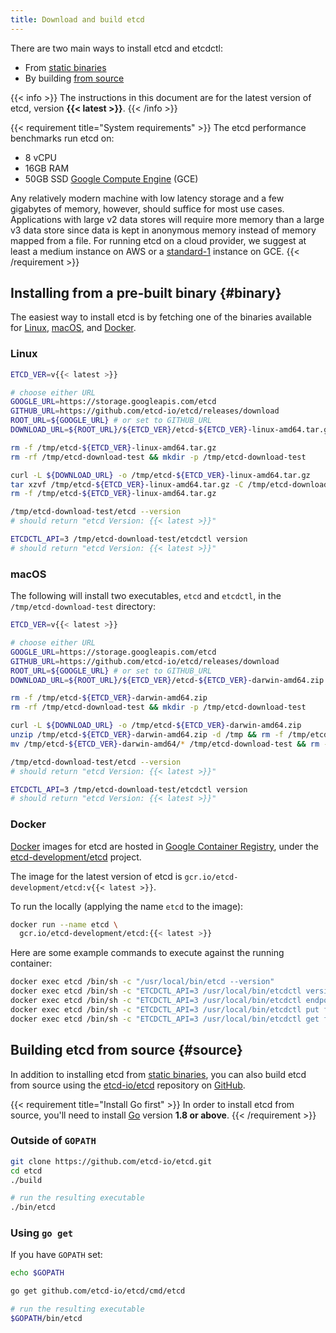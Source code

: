 ```yaml
---
title: Download and build etcd
---
```


There are two main ways to install etcd and etcdctl:

* From [static binaries](#binary)
* By building [from source](#source)

{{< info >}}
The instructions in this document are for the latest version of etcd, version **{{< latest >}}**.
{{< /info >}}

{{< requirement title="System requirements" >}}
The etcd performance benchmarks run etcd on:

* 8 vCPU
* 16GB RAM
* 50GB SSD [Google Compute Engine](https://cloud.google.com/compute/) (GCE)

Any relatively modern machine with low latency storage and a few gigabytes of memory, however, should suffice for most use cases. Applications with large v2 data stores will require more memory than a large v3 data store since data is kept in anonymous memory instead of memory mapped from a file. For running etcd on a cloud provider, we suggest at least a medium instance on AWS or a [standard-1](https://cloud.google.com/compute/docs/machine-types#standard_machine_types) instance on GCE.
{{< /requirement >}}

## Installing from a pre-built binary {#binary}

The easiest way to install etcd is by fetching one of the binaries available for [Linux](#linux), [macOS](#macos), and [Docker](#docker).

### Linux

```bash
ETCD_VER=v{{< latest >}}

# choose either URL
GOOGLE_URL=https://storage.googleapis.com/etcd
GITHUB_URL=https://github.com/etcd-io/etcd/releases/download
ROOT_URL=${GOOGLE_URL} # or set to GITHUB_URL
DOWNLOAD_URL=${ROOT_URL}/${ETCD_VER}/etcd-${ETCD_VER}-linux-amd64.tar.gz

rm -f /tmp/etcd-${ETCD_VER}-linux-amd64.tar.gz
rm -rf /tmp/etcd-download-test && mkdir -p /tmp/etcd-download-test

curl -L ${DOWNLOAD_URL} -o /tmp/etcd-${ETCD_VER}-linux-amd64.tar.gz
tar xzvf /tmp/etcd-${ETCD_VER}-linux-amd64.tar.gz -C /tmp/etcd-download-test --strip-components=1
rm -f /tmp/etcd-${ETCD_VER}-linux-amd64.tar.gz

/tmp/etcd-download-test/etcd --version
# should return "etcd Version: {{< latest >}}"

ETCDCTL_API=3 /tmp/etcd-download-test/etcdctl version
# should return "etcd Version: {{< latest >}}"
```

### macOS

The following will install two executables, `etcd` and `etcdctl`, in the `/tmp/etcd-download-test` directory:

```bash
ETCD_VER=v{{< latest >}}

# choose either URL
GOOGLE_URL=https://storage.googleapis.com/etcd
GITHUB_URL=https://github.com/etcd-io/etcd/releases/download
ROOT_URL=${GOOGLE_URL} # or set to GITHUB_URL
DOWNLOAD_URL=${ROOT_URL}/${ETCD_VER}/etcd-${ETCD_VER}-darwin-amd64.zip

rm -f /tmp/etcd-${ETCD_VER}-darwin-amd64.zip
rm -rf /tmp/etcd-download-test && mkdir -p /tmp/etcd-download-test

curl -L ${DOWNLOAD_URL} -o /tmp/etcd-${ETCD_VER}-darwin-amd64.zip
unzip /tmp/etcd-${ETCD_VER}-darwin-amd64.zip -d /tmp && rm -f /tmp/etcd-${ETCD_VER}-darwin-amd64.zip
mv /tmp/etcd-${ETCD_VER}-darwin-amd64/* /tmp/etcd-download-test && rm -rf mv /tmp/etcd-${ETCD_VER}-darwin-amd64

/tmp/etcd-download-test/etcd --version
# should return "etcd Version: {{< latest >}}"

ETCDCTL_API=3 /tmp/etcd-download-test/etcdctl version
# should return "etcd Version: {{< latest >}}"
```

### Docker

[Docker](https://docker.com) images for etcd are hosted in [Google Container Registry](https://gcr.io), under the [etcd-development/etcd](https://gcr.io/etcd-development/etcd) project.

The image for the latest version of etcd is `gcr.io/etcd-development/etcd:v{{< latest >}}`.

To run the locally (applying the name `etcd` to the image):

```bash
docker run --name etcd \
  gcr.io/etcd-development/etcd:{{< latest >}}
```

Here are some example commands to execute against the running container:

```bash
docker exec etcd /bin/sh -c "/usr/local/bin/etcd --version"
docker exec etcd /bin/sh -c "ETCDCTL_API=3 /usr/local/bin/etcdctl version"
docker exec etcd /bin/sh -c "ETCDCTL_API=3 /usr/local/bin/etcdctl endpoint health"
docker exec etcd /bin/sh -c "ETCDCTL_API=3 /usr/local/bin/etcdctl put foo bar"
docker exec etcd /bin/sh -c "ETCDCTL_API=3 /usr/local/bin/etcdctl get foo"
```

## Building etcd from source {#source}

In addition to installing etcd from [static binaries](#binary), you can also build etcd from source using the [etcd-io/etcd](https://github.com/etcd-io/etcd) repository on [GitHub](https://github.com).

{{< requirement title="Install Go first" >}}
In order to install etcd from source, you'll need to install [Go](https://golang.org) version **1.8 or above**.
{{< /requirement >}}

### Outside of `GOPATH`

```bash
git clone https://github.com/etcd-io/etcd.git
cd etcd
./build

# run the resulting executable
./bin/etcd
```

### Using `go get`

If you have `GOPATH` set:

```bash
echo $GOPATH

go get github.com/etcd-io/etcd/cmd/etcd

# run the resulting executable
$GOPATH/bin/etcd
```

## 
